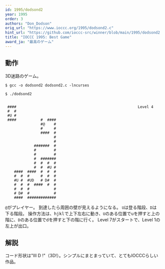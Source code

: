 ```yaml
---
id: 1995/dodsond2
year: 1995
order: 3
authors: "Don_Dodson"
orig_url: "https://www.ioccc.org/1995/dodsond2.c"
hint_url: "https://github.com/ioccc-src/winner/blob/main/1995/dodsond2.hint"
title: "IOCCC 1995: Best Game"
award_ja: "最高のゲーム"
---
```


## 動作

3D迷路のゲーム。

```
$ gcc -o dodsond2 dodsond2.c -lncurses

$ ./dodsond2
```

```

 ####                                                       Level 4
 #  #
 #U #
 ####           #  ####
                #@    #
                #     #
                ####  #
                      #
                      #
             #######  #
             #        #
             #        #
             #  #######
             #  #  #  #
             #  #  #U #
    ####  ####  #  #  #
    #  #  #     #  #  #
    #U #  #UD   # D#  #
    #  #  #  ####  #  #
    #  #  #           #
    # D#  #           #
    ####  #############

```

`@`がプレイヤー。
到達したら周囲の壁が見えるようになる。
`U`は登る階段、`D`は下る階段。
操作方法は、<kbd>hjkl</kbd>で上下左右に動き、`U`のある位置で<kbd>u</kbd>を押すと上の階に、`D`のある位置で<kbd>d</kbd>を押すと下の階に行く。
Level 7がスタートで、Level 1の左上が出口。

## 解説

コード形状は"III D !"（3D!）。シンプルにまとまっていて、とてもIOCCCらしい作品。
